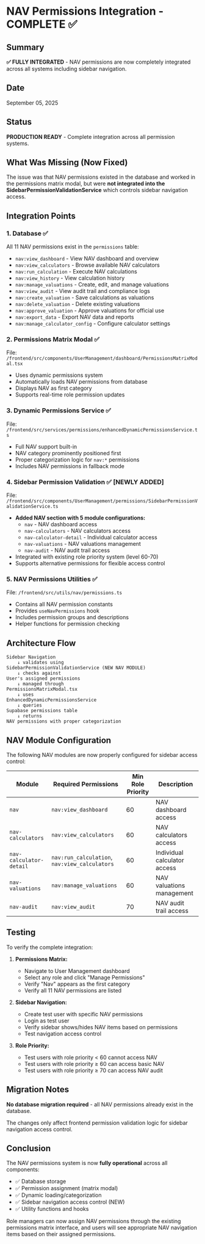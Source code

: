 # NAV Permissions Integration - COMPLETE ✅

## Summary
**✅ FULLY INTEGRATED** - NAV permissions are now completely integrated across all systems including sidebar navigation.

## Date
September 05, 2025

## Status
**PRODUCTION READY** - Complete integration across all permission systems.

## What Was Missing (Now Fixed)
The issue was that NAV permissions existed in the database and worked in the permissions matrix modal, but were **not integrated into the SidebarPermissionValidationService** which controls sidebar navigation access.

## Integration Points

### 1. Database ✅
All 11 NAV permissions exist in the `permissions` table:
- `nav:view_dashboard` - View NAV dashboard and overview  
- `nav:view_calculators` - Browse available NAV calculators
- `nav:run_calculation` - Execute NAV calculations
- `nav:view_history` - View calculation history
- `nav:manage_valuations` - Create, edit, and manage valuations
- `nav:view_audit` - View audit trail and compliance logs
- `nav:create_valuation` - Save calculations as valuations
- `nav:delete_valuation` - Delete existing valuations
- `nav:approve_valuation` - Approve valuations for official use
- `nav:export_data` - Export NAV data and reports
- `nav:manage_calculator_config` - Configure calculator settings

### 2. Permissions Matrix Modal ✅
File: `/frontend/src/components/UserManagement/dashboard/PermissionsMatrixModal.tsx`
- Uses dynamic permissions system
- Automatically loads NAV permissions from database
- Displays NAV as first category
- Supports real-time role permission updates

### 3. Dynamic Permissions Service ✅
File: `/frontend/src/services/permissions/enhancedDynamicPermissionsService.ts`
- Full NAV support built-in
- NAV category prominently positioned first
- Proper categorization logic for `nav:*` permissions
- Includes NAV permissions in fallback mode

### 4. Sidebar Permission Validation ✅ **[NEWLY ADDED]**
File: `/frontend/src/components/UserManagement/permissions/SidebarPermissionValidationService.ts`
- **Added NAV section with 5 module configurations:**
  - `nav` - NAV dashboard access
  - `nav-calculators` - NAV calculators access
  - `nav-calculator-detail` - Individual calculator access
  - `nav-valuations` - NAV valuations management
  - `nav-audit` - NAV audit trail access
- Integrated with existing role priority system (level 60-70)
- Supports alternative permissions for flexible access control

### 5. NAV Permissions Utilities ✅
File: `/frontend/src/utils/nav/permissions.ts`
- Contains all NAV permission constants
- Provides `useNavPermissions` hook
- Includes permission groups and descriptions
- Helper functions for permission checking

## Architecture Flow

```
Sidebar Navigation
    ↓ validates using
SidebarPermissionValidationService (NEW NAV MODULE)
    ↓ checks against
User's assigned permissions
    ↓ managed through
PermissionsMatrixModal.tsx
    ↓ uses
EnhancedDynamicPermissionsService
    ↓ queries
Supabase permissions table
    ↓ returns
NAV permissions with proper categorization
```

## NAV Module Configuration

The following NAV modules are now properly configured for sidebar access control:

| Module | Required Permissions | Min Role Priority | Description |
|--------|---------------------|-------------------|-------------|
| `nav` | `nav:view_dashboard` | 60 | NAV dashboard access |
| `nav-calculators` | `nav:view_calculators` | 60 | NAV calculators access |
| `nav-calculator-detail` | `nav:run_calculation`, `nav:view_calculators` | 60 | Individual calculator access |
| `nav-valuations` | `nav:manage_valuations` | 60 | NAV valuations management |
| `nav-audit` | `nav:view_audit` | 70 | NAV audit trail access |

## Testing

To verify the complete integration:

1. **Permissions Matrix:**
   - Navigate to User Management dashboard
   - Select any role and click "Manage Permissions"
   - Verify "Nav" appears as the first category
   - Verify all 11 NAV permissions are listed

2. **Sidebar Navigation:**
   - Create test user with specific NAV permissions
   - Login as test user
   - Verify sidebar shows/hides NAV items based on permissions
   - Test navigation access control

3. **Role Priority:**
   - Test users with role priority < 60 cannot access NAV
   - Test users with role priority ≥ 60 can access basic NAV
   - Test users with role priority ≥ 70 can access NAV audit

## Migration Notes

**No database migration required** - all NAV permissions already exist in the database.

The changes only affect frontend permission validation logic for sidebar navigation access control.

## Conclusion

The NAV permissions system is now **fully operational** across all components:
- ✅ Database storage
- ✅ Permission assignment (matrix modal)
- ✅ Dynamic loading/categorization
- ✅ Sidebar navigation access control (NEW)
- ✅ Utility functions and hooks

Role managers can now assign NAV permissions through the existing permissions matrix interface, and users will see appropriate NAV navigation items based on their assigned permissions.
